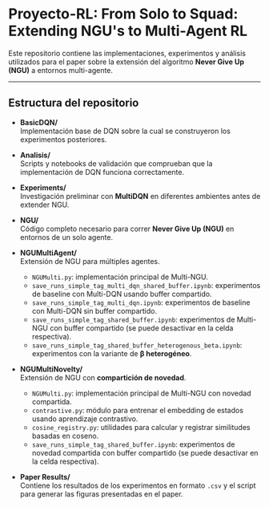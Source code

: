 # Proyecto-RL: From Solo to Squad: Extending NGU's to Multi-Agent RL

Este repositorio contiene las implementaciones, experimentos y análisis utilizados para el paper sobre la extensión del algoritmo **Never Give Up (NGU)** a entornos multi-agente.

---

## Estructura del repositorio

- **BasicDQN/**  
  Implementación base de DQN sobre la cual se construyeron los experimentos posteriores.

- **Analisis/**  
  Scripts y notebooks de validación que comprueban que la implementación de DQN funciona correctamente.

- **Experiments/**  
  Investigación preliminar con **MultiDQN** en diferentes ambientes antes de extender NGU.

- **NGU/**  
  Código completo necesario para correr **Never Give Up (NGU)** en entornos de un solo agente.

- **NGUMultiAgent/**  
  Extensión de NGU para múltiples agentes.  
  - `NGUMulti.py`: implementación principal de Multi-NGU.  
  - `save_runs_simple_tag_multi_dqn_shared_buffer.ipynb`: experimentos de baseline con Multi-DQN usando buffer compartido.  
  - `save_runs_simple_tag_multi_dqn.ipynb`: experimentos de baseline con Multi-DQN sin buffer compartido.  
  - `save_runs_simple_tag_shared_buffer.ipynb`: experimentos de Multi-NGU con buffer compartido (se puede desactivar en la celda respectiva).  
  - `save_runs_simple_tag_shared_buffer_heterogenous_beta.ipynb`: experimentos con la variante de **β heterogéneo**.  

- **NGUMultiNovelty/**  
  Extensión de NGU con **compartición de novedad**.  
  - `NGUMulti.py`: implementación principal de Multi-NGU con novedad compartida.  
  - `contrastive.py`: módulo para entrenar el embedding de estados usando aprendizaje contrastivo.  
  - `cosine_registry.py`: utilidades para calcular y registrar similitudes basadas en coseno.  
  - `save_runs_simple_tag_shared_buffer.ipynb`: experimentos de novedad compartida con buffer compartido (se puede desactivar en la celda respectiva).

- **Paper Results/**  
  Contiene los resultados de los experimentos en formato `.csv` y el script para generar las figuras presentadas en el paper.  